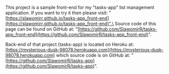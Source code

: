 This project is a sample front-end for my "tasks-app" list management application.
If you want to try it then please visit: "[https://slawomirr.github.io/tasks-app_front-end](https://slawomirr.github.io/tasks-app_front-end)".\
Source code of this page can be found on GitHub at: "[https://github.com/SlawomirR/tasks-app_front-end](https://github.com/SlawomirR/tasks-app_front-end)".

Back-end of that project (tasks-app) is located on Heroku at: [https://mysterious-dusk-98078.herokuapp.com](https://mysterious-dusk-98078.herokuapp.com) which source code is on GitHub at: "[https://github.com/SlawomirR/tasks-app](https://github.com/SlawomirR/tasks-app)".